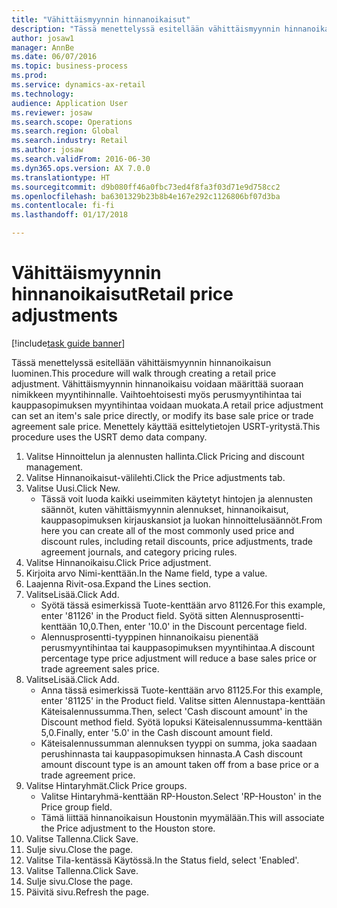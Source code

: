 ```yaml
--- 
title: "Vähittäismyynnin hinnanoikaisut"
description: "Tässä menettelyssä esitellään vähittäismyynnin hinnanoikaisun luominen."
author: josaw1
manager: AnnBe
ms.date: 06/07/2016
ms.topic: business-process
ms.prod: 
ms.service: dynamics-ax-retail
ms.technology: 
audience: Application User
ms.reviewer: josaw
ms.search.scope: Operations
ms.search.region: Global
ms.search.industry: Retail
ms.author: josaw
ms.search.validFrom: 2016-06-30
ms.dyn365.ops.version: AX 7.0.0
ms.translationtype: HT
ms.sourcegitcommit: d9b080ff46a0fbc73ed4f8fa3f03d71e9d758cc2
ms.openlocfilehash: ba6301329b23b8b4e167e292c1126806bf07d3ba
ms.contentlocale: fi-fi
ms.lasthandoff: 01/17/2018

---
```

# <a name="retail-price-adjustments"></a><span data-ttu-id="35d6b-103">Vähittäismyynnin hinnanoikaisut</span><span class="sxs-lookup"><span data-stu-id="35d6b-103">Retail price adjustments</span></span>

[!include[task guide banner](../includes/task-guide-banner.md)]

<span data-ttu-id="35d6b-104">Tässä menettelyssä esitellään vähittäismyynnin hinnanoikaisun luominen.</span><span class="sxs-lookup"><span data-stu-id="35d6b-104">This procedure will walk through creating a retail price adjustment.</span></span> <span data-ttu-id="35d6b-105">Vähittäismyynnin hinnanoikaisu voidaan määrittää suoraan nimikkeen myyntihinnalle. Vaihtoehtoisesti myös perusmyyntihintaa tai kauppasopimuksen myyntihintaa voidaan muokata.</span><span class="sxs-lookup"><span data-stu-id="35d6b-105">A retail price adjustment can set an item's sale price directly, or modify its base sale price or trade agreement sale price.</span></span> <span data-ttu-id="35d6b-106">Menettely käyttää esittelytietojen USRT-yritystä.</span><span class="sxs-lookup"><span data-stu-id="35d6b-106">This procedure uses the USRT demo data company.</span></span>

1. <span data-ttu-id="35d6b-107">Valitse Hinnoittelun ja alennusten hallinta.</span><span class="sxs-lookup"><span data-stu-id="35d6b-107">Click Pricing and discount management.</span></span>
2. <span data-ttu-id="35d6b-108">Valitse Hinnanoikaisut-välilehti.</span><span class="sxs-lookup"><span data-stu-id="35d6b-108">Click the Price adjustments tab.</span></span>
3. <span data-ttu-id="35d6b-109">Valitse Uusi.</span><span class="sxs-lookup"><span data-stu-id="35d6b-109">Click New.</span></span>
    * <span data-ttu-id="35d6b-110">Tässä voit luoda kaikki useimmiten käytetyt hintojen ja alennusten säännöt, kuten vähittäismyynnin alennukset, hinnanoikaisut, kauppasopimuksen kirjauskansiot ja luokan hinnoittelusäännöt.</span><span class="sxs-lookup"><span data-stu-id="35d6b-110">From here you can create all of the most commonly used price and discount rules, including retail discounts, price adjustments, trade agreement journals, and category pricing rules.</span></span>  
4. <span data-ttu-id="35d6b-111">Valitse Hinnanoikaisu.</span><span class="sxs-lookup"><span data-stu-id="35d6b-111">Click Price adjustment.</span></span>
5. <span data-ttu-id="35d6b-112">Kirjoita arvo Nimi-kenttään.</span><span class="sxs-lookup"><span data-stu-id="35d6b-112">In the Name field, type a value.</span></span>
6. <span data-ttu-id="35d6b-113">Laajenna Rivit-osa.</span><span class="sxs-lookup"><span data-stu-id="35d6b-113">Expand the Lines section.</span></span>
7. <span data-ttu-id="35d6b-114">ValitseLisää.</span><span class="sxs-lookup"><span data-stu-id="35d6b-114">Click Add.</span></span>
    * <span data-ttu-id="35d6b-115">Syötä tässä esimerkissä Tuote-kenttään arvo 81126.</span><span class="sxs-lookup"><span data-stu-id="35d6b-115">For this example, enter '81126' in the Product field.</span></span>    <span data-ttu-id="35d6b-116">Syötä sitten Alennusprosentti-kenttään 10,0.</span><span class="sxs-lookup"><span data-stu-id="35d6b-116">Then, enter '10.0' in the Discount percentage field.</span></span>  
    * <span data-ttu-id="35d6b-117">Alennusprosentti-tyyppinen hinnanoikaisu pienentää perusmyyntihintaa tai kauppasopimuksen myyntihintaa.</span><span class="sxs-lookup"><span data-stu-id="35d6b-117">A discount percentage type price adjustment will reduce a base sales price or trade agreement sales price.</span></span>  
8. <span data-ttu-id="35d6b-118">ValitseLisää.</span><span class="sxs-lookup"><span data-stu-id="35d6b-118">Click Add.</span></span>
    * <span data-ttu-id="35d6b-119">Anna tässä esimerkissä Tuote-kenttään arvo 81125.</span><span class="sxs-lookup"><span data-stu-id="35d6b-119">For this example, enter '81125' in the Product field.</span></span>    <span data-ttu-id="35d6b-120">Valitse sitten Alennustapa-kenttään Käteisalennussumma.</span><span class="sxs-lookup"><span data-stu-id="35d6b-120">Then, select 'Cash discount amount' in the Discount method field.</span></span>    <span data-ttu-id="35d6b-121">Syötä lopuksi Käteisalennussumma-kenttään 5,0.</span><span class="sxs-lookup"><span data-stu-id="35d6b-121">Finally, enter '5.0' in the Cash discount amount field.</span></span>  
    * <span data-ttu-id="35d6b-122">Käteisalennussumman alennuksen tyyppi on summa, joka saadaan perushinnasta tai kauppasopimuksen hinnasta.</span><span class="sxs-lookup"><span data-stu-id="35d6b-122">A Cash discount amount discount type is an amount taken off from a base price or a trade agreement price.</span></span>  
9. <span data-ttu-id="35d6b-123">Valitse Hintaryhmät.</span><span class="sxs-lookup"><span data-stu-id="35d6b-123">Click Price groups.</span></span>
    * <span data-ttu-id="35d6b-124">Valitse Hintaryhmä-kenttään RP-Houston.</span><span class="sxs-lookup"><span data-stu-id="35d6b-124">Select 'RP-Houston' in the Price group field.</span></span>  
    * <span data-ttu-id="35d6b-125">Tämä liittää hinnanoikaisun Houstonin myymälään.</span><span class="sxs-lookup"><span data-stu-id="35d6b-125">This will associate the Price adjustment to the Houston store.</span></span>  
10. <span data-ttu-id="35d6b-126">Valitse Tallenna.</span><span class="sxs-lookup"><span data-stu-id="35d6b-126">Click Save.</span></span>
11. <span data-ttu-id="35d6b-127">Sulje sivu.</span><span class="sxs-lookup"><span data-stu-id="35d6b-127">Close the page.</span></span>
12. <span data-ttu-id="35d6b-128">Valitse Tila-kentässä Käytössä.</span><span class="sxs-lookup"><span data-stu-id="35d6b-128">In the Status field, select 'Enabled'.</span></span>
13. <span data-ttu-id="35d6b-129">Valitse Tallenna.</span><span class="sxs-lookup"><span data-stu-id="35d6b-129">Click Save.</span></span>
14. <span data-ttu-id="35d6b-130">Sulje sivu.</span><span class="sxs-lookup"><span data-stu-id="35d6b-130">Close the page.</span></span>
15. <span data-ttu-id="35d6b-131">Päivitä sivu.</span><span class="sxs-lookup"><span data-stu-id="35d6b-131">Refresh the page.</span></span>


